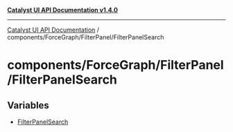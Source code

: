 [**Catalyst UI API Documentation v1.4.0**](../../../../README.md)

---

[Catalyst UI API Documentation](../../../../README.md) / components/ForceGraph/FilterPanel/FilterPanelSearch

# components/ForceGraph/FilterPanel/FilterPanelSearch

## Variables

- [FilterPanelSearch](variables/FilterPanelSearch.md)
